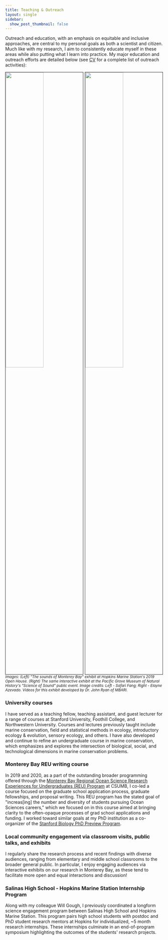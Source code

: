```yaml
---
title: Teaching & Outreach
layout: single
sidebar: 
  show_post_thumbnail: false
---
```


Outreach and education, with an emphasis on equitable and inclusive approaches, are central to my personal goals as both a scientist and citizen. Much like with my research, I aim to consistently educate myself in these areas while also putting what I learn into practice. My major education and outreach efforts are detailed below (see [CV](../CV.pdf) for a complete list of outreach activities): 

<img src="../img/outreach2.jpg" style="width:49%; border:1px solid; margin-right: 1px" align="left">

<img src="../img/museum.jpeg" style="width:49%; border:1px solid; margin-right: 1px" align="right">

<sup>*Images: (Left) "The sounds of Monterey Bay" exhibit at Hopkins Marine Station's 2019 Open House. (Right) The same interactive exhibit at the Pacific Grove Museum of Natural History's "Science of Sound" public event. Image credits: Left - Safari Fang; Right - Elayne Azevado. Videos for this exhibit developed by Dr. John Ryan of MBARI.*</sup>
    
### University courses
I have served as a teaching fellow, teaching assistant, and guest lecturer for a range of courses at Stanford University, Foothill College, and Northwestern University. Courses and lectures previously taught include marine conservation, field and statistical methods in ecology, introductory ecology & evolution, sensory ecology, and others. I have also developed and continue to refine an undergraduate course in marine conservation, which emphasizes and explores the intersection of biological, social, and technological dimensions in marine conservation problems. 

### Monterey Bay REU writing course
In 2019 and 2020, as a part of the outstanding broader programming offered through the [Monterey Bay Regional Ocean Science Research Experiences for Undergraduates (REU) Program](https://csumb.edu/reu) at CSUMB, I co-led a course focused on the graduate school application process, graduate fellowships, and proposal writing. This REU program has the stated goal of "increas[ing] the number and diversity of students pursuing Ocean Sciences careers," which we focused on in this course aimed at bringing clarity to the often-opaque processes of grad school applications and funding. I worked toward similar goals at my PhD institution as a co-organizer of the [Stanford Biology PhD Preview Program](https://biology.stanford.edu/academics/phd-program/stanford-biology-phd-preview-program).
 
### Local community engagement via classroom visits, public talks, and exhibits
I regularly share the research process and recent findings with diverse audiences, ranging from elementary and middle school classrooms to the broader general public. In particular, I enjoy engaging audiences via interactive exhibits on our research in Monterey Bay, as these tend to facilitate more open and equal interactions and discussion!


### Salinas High School - Hopkins Marine Station Internship Program
Along with my colleague Will Gough, I previously coordinated a longform science engagement program between Salinas High School and Hopkins Marine Station. This program pairs high school students with postdoc and PhD student research mentors at Hopkins for individualized, ~5 month research internships. These internships culminate in an end-of-program symposium highlighting the outcomes of the students' research projects.

